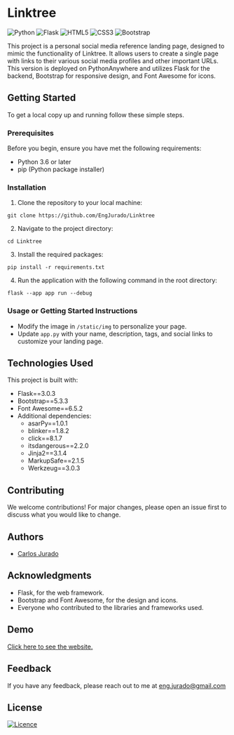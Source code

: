 # Linktree

![Python](https://img.shields.io/badge/python-3670A0?style=for-the-badge&logo=python&logoColor=ffdd54)
![Flask](https://img.shields.io/badge/flask-%23000.svg?style=for-the-badge&logo=flask&logoColor=white)
![HTML5](https://img.shields.io/badge/html5-%23E34F26.svg?style=for-the-badge&logo=html5&logoColor=white)
![CSS3](https://img.shields.io/badge/css3-%231572B6.svg?style=for-the-badge&logo=css3&logoColor=white)
![Bootstrap](https://img.shields.io/badge/bootstrap-%238511FA.svg?style=for-the-badge&logo=bootstrap&logoColor=white)


This project is a personal social media reference landing page, designed to mimic the functionality of Linktree. It allows users to create a single page with links to their various social media profiles and other important URLs. This version is deployed on PythonAnywhere and utilizes Flask for the backend, Bootstrap for responsive design, and Font Awesome for icons.

## Getting Started

To get a local copy up and running follow these simple steps.

### Prerequisites

Before you begin, ensure you have met the following requirements:
- Python 3.6 or later
- pip (Python package installer)

### Installation

1. Clone the repository to your local machine:
```
git clone https://github.com/EngJurado/Linktree
```
2. Navigate to the project directory:
```
cd Linktree
```
3. Install the required packages:
```
pip install -r requirements.txt
```
4. Run the application with the following command in the root directory:
```
flask --app app run --debug
```

### Usage or Getting Started Instructions

- Modify the image in `/static/img` to personalize your page.
- Update `app.py` with your name, description, tags, and social links to customize your landing page.

## Technologies Used

This project is built with:
- Flask==3.0.3
- Bootstrap==5.3.3
- Font Awesome==6.5.2
- Additional dependencies:
  - asarPy==1.0.1
  - blinker==1.8.2
  - click==8.1.7
  - itsdangerous==2.2.0
  - Jinja2==3.1.4
  - MarkupSafe==2.1.5
  - Werkzeug==3.0.3

## Contributing

We welcome contributions! For major changes, please open an issue first to discuss what you would like to change.

## Authors

- [Carlos Jurado](https://github.com/EngJurado)

## Acknowledgments

- Flask, for the web framework.
- Bootstrap and Font Awesome, for the design and icons.
- Everyone who contributed to the libraries and frameworks used.

## Demo

[Click here to see the website.](http://engjurado.pythonanywhere.com/)

## Feedback

If you have any feedback, please reach out to me at eng.jurado@gmail.com

## License

[![Licence](https://img.shields.io/github/license/Ileriayo/markdown-badges?style=for-the-badge)](./LICENSE)
